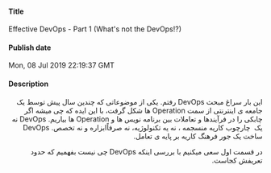 #### Title
Effective DevOps - Part 1 (What's not the DevOps!?)
#### Publish date
Mon, 08 Jul 2019 22:19:37 GMT
#### Description
<p dir=auto>این بار سراغ مبحث DevOps رفتم. یکی از موضوعاتی که چندین سال پیش توسط یک جامعه ی اینترنتی از سمت Operation ها شکل گرفت، با این ایده که چی میشه اگر چابکی را در فرآیندها و تعاملات بین برنامه نویس ها و Operation ها بیاریم. DevOps نه یک &nbsp;چارچوب کاریه منسجمه ، نه یه تکنولوژیه، نه صرفاًابزاره و نه تخصص. DevOps ساخت یک جور فرهنگ کاریه بر پایه ی تعامل.</p>
<p dir=auto>در قسمت اول سعی میکنیم با بررسی اینکه DevOps چی نیست بفهمیم که حدود تعریفش کجاست.&nbsp;</p>

